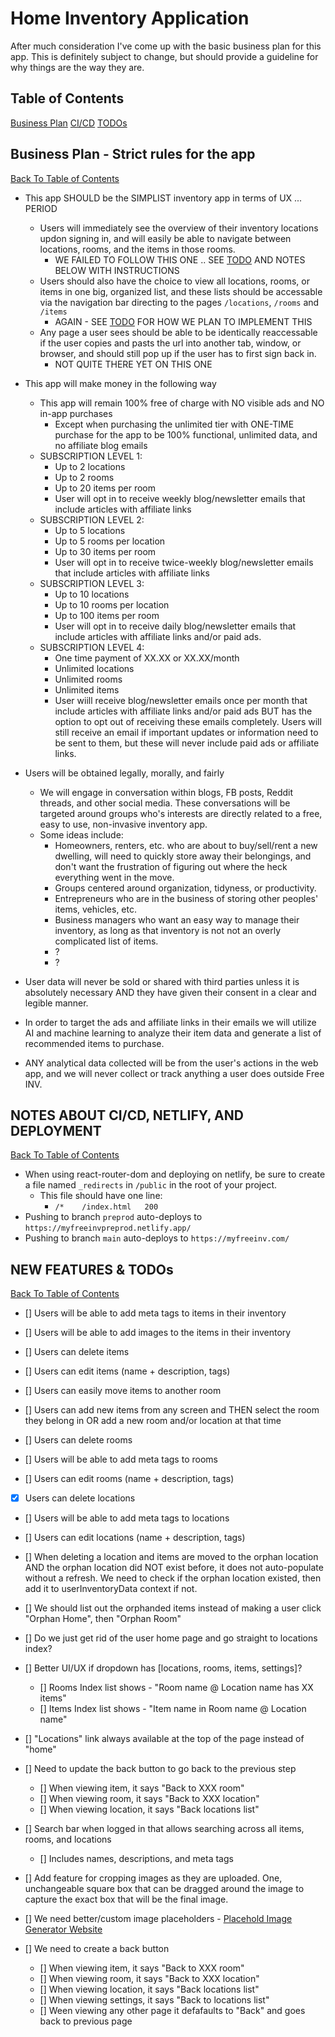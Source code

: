 # Home Inventory Application

After much consideration I've come up with the basic business plan for this app.  This is definitely subject to change, but should provide a guideline for why things are the way they are.

<a name="table-of-contents"></a>

## Table of Contents
[Business Plan](#business-plan)
[CI/CD](#deployment)
[TODOs](#todos)

<a name="business-plan"></a>

## Business Plan - Strict rules for the app
[Back To Table of Contents](#table-of-contents)

* This app SHOULD be the SIMPLIST inventory app in terms of UX ... PERIOD
  * Users will immediately see the overview of their inventory locations updon signing in, and will easily be able to navigate between locations, rooms, and the items in those rooms.
    * WE FAILED TO FOLLOW THIS ONE .. SEE [TODO](#todos) AND NOTES BELOW WITH INSTRUCTIONS
  * Users should also have the choice to view all locations, rooms, or items in one big, organized list, and these lists should be accessable via the navigation bar directing to the pages ```/locations```, ```/rooms``` and ```/items```
    * AGAIN - SEE [TODO](#todos) FOR HOW WE PLAN TO IMPLEMENT THIS
  * Any page a user sees should be able to be identically reaccessable if the user copies and pasts the url into another tab, window, or browser, and should still pop up if the user has to first sign back in.
    * NOT QUITE THERE YET ON THIS ONE

* This app will make money in the following way
  * This app will remain 100% free of charge with NO visible ads and NO in-app purchases
    * Except when purchasing the unlimited tier with ONE-TIME purchase for the app to be 100% functional, unlimited data, and no affiliate blog emails
  * SUBSCRIPTION LEVEL 1:
    * Up to 2 locations
    * Up to 2 rooms
    * Up to 20 items per room
    * User will opt in to receive weekly blog/newsletter emails that include articles with affiliate links
  * SUBSCRIPTION LEVEL 2:
    * Up to 5 locations
    * Up to 5 rooms per location
    * Up to 30 items per room
    * User will opt in to receive twice-weekly blog/newsletter emails that include articles with affiliate links
  * SUBSCRIPTION LEVEL 3:
    * Up to 10 locations
    * Up to 10 rooms per location
    * Up to 100 items per room
    * User will opt in to receive daily blog/newsletter emails that include articles with affiliate links and/or paid ads.
  * SUBSCRIPTION LEVEL 4:
    * One time payment of XX.XX or XX.XX/month
    * Unlimited locations
    * Unlimited rooms
    * Unlimited items
    * User wiill receive blog/newsletter emails once per month that include articles with affiliate links  and/or paid ads BUT has the option to opt out of receiving these emails completely.  Users will still receive an email if important updates or information need to be sent to them, but these will never include paid ads or affiliate links.

* Users will be obtained legally, morally, and fairly
  * We will engage in conversation within blogs, FB posts, Reddit threads, and other social media.  These conversations will be targeted around groups who's interests are directly related to a free, easy to use, non-invasive inventory app.
  * Some ideas include:
    * Homeowners, renters, etc. who are about to buy/sell/rent a new dwelling, will need to quickly store away their belongings, and don't want the frustration of figuring out where the heck everything went in the move.
    * Groups centered around organization, tidyness, or productivity.
    * Entrepreneurs who are in the business of storing other peoples' items, vehicles, etc.
    * Business managers who want an easy way to manage their inventory, as long as that inventory is not not an overly complicated list of items.
    * ?
    * ?

* User data will never be sold or shared with third parties unless it is absolutely necessary AND they have given their consent in a clear and legible manner.

* In order to target the ads and affiliate links in their emails we will utilize AI and machine learning to analyze their item data and generate a list of recommended items to purchase.

* ANY analytical data collected will be from the user's actions in the web app, and we will never collect or track anything a user does outside Free INV.

<a name="deployment"></a>

## NOTES ABOUT CI/CD, NETLIFY, AND DEPLOYMENT
[Back To Table of Contents](#table-of-contents)

* When using react-router-dom and deploying on netlify, be sure to create a file named ```_redirects``` in ```/public``` in the root of your project.
  * This file should have one line:
    * ```/*    /index.html   200```
* Pushing to branch ```preprod``` auto-deploys to ```https://myfreeinvpreprod.netlify.app/```
* Pushing to branch ```main``` auto-deploys to ```https://myfreeinv.com/```

<a name="todos"></a>

## NEW FEATURES & TODOs
[Back To Table of Contents](#table-of-contents)

* [] Users will be able to add meta tags to items in their inventory
* [] Users will be able to add images to the items in their inventory
* [] Users can delete items
* [] Users can edit items (name + description, tags)
* [] Users can easily move items to another room
* [] Users can add new items from any screen and THEN select the room they belong in OR add a new room and/or location at that time

* [] Users can delete rooms
* [] Users will be able to add meta tags to rooms
* [] Users can edit rooms (name + description, tags) 

* [x] Users can delete locations
* [] Users will be able to add meta tags to locations
* [] Users can edit locations (name + description, tags)
* [] When deleting a location and items are moved to the orphan location AND the orphan
location did NOT exist before, it does not auto-populate without a refresh.  We need to
check if the orphan location existed, then add it to userInventoryData context if not.

* [] We should list out the orphanded items instead of making a user click "Orphan Home", then
"Orphan Room"

* [] Do we just get rid of the user home page and go straight to locations index?
* [] Better UI/UX if dropdown has [locations, rooms, items, settings]?
  * [] Rooms Index list shows - "Room name @ Location name has XX items"
  * [] Items Index list shows - "Item name in Room name @ Location name"
* [] "Locations" link always available at the top of the page instead of "home"
* [] Need to update the back button to go back to the previous step
  * [] When viewing item, it says "Back to XXX room"
  * [] When viewing room, it says "Back to XXX location"
  * [] When viewing location, it says "Back locations list"
* [] Search bar when logged in that allows searching across all items, rooms, and locations
  * [] Includes names, descriptions, and meta tags

* [] Add feature for cropping images as they are uploaded.  One, unchangeable square box that
can be dragged around the image to capture the exact box that will be the final image.
* [] We need better/custom image placeholders - [Placehold Image Generator Website]("https://placehold.co/")
* [] We need to create a back button
  * [] When viewing item, it says "Back to XXX room"
  * [] When viewing room, it says "Back to XXX location"
  * [] When viewing location, it says "Back locations list"
  * [] When viewing settings, it says "Back to locations list"
  * [] Ween viewing any other page it defafaults to "Back" and goes back to previous page
